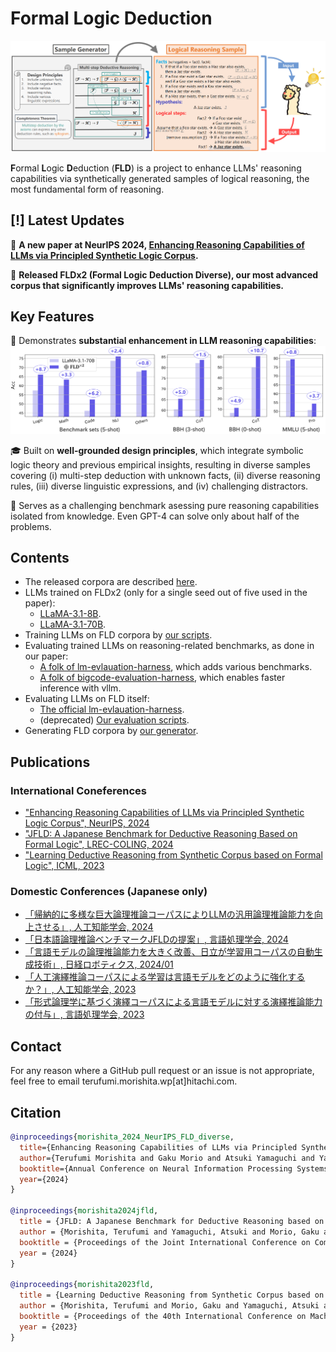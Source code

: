 # Formal Logic Deduction
![ALT_overview](./images/ALT_overview.PNG)

**F**ormal **L**ogic **D**eduction (**FLD**) is a project to enhance LLMs' reasoning capabilities via synthetically generated samples of logical reasoning, the most fundamental form of reasoning.

## [!] Latest Updates
🎉 **A new paper at NeurIPS 2024, [Enhancing Reasoning Capabilities of LLMs via Principled Synthetic Logic Corpus](https://arxiv.org/abs/2411.12498).**  

💎 **Released FLDx2 (Formal Logic Deduction Diverse), our most advanced corpus that significantly improves LLMs' reasoning capabilities.**

## Key Features

🚀 Demonstrates **substantial enhancement in LLM reasoning capabilities**:
![barplot](./images/barplot.PNG)

🎓 Built on **well-grounded design principles**, which integrate symbolic logic theory and previous empirical insights, resulting in diverse samples covering (i) multi-step deduction with unknown facts, (ii) diverse reasoning rules, (iii) diverse linguistic expressions, and (iv) challenging distractors.

👊 Serves as a challenging benchmark asessing pure reasoning capabilities isolated from knowledge. Even GPT-4 can solve only about half of the problems.

## Contents
* The released corpora are described [here](https://github.com/hitachi-nlp/FLD-corpus).
* LLMs trained on FLDx2 (only for a single seed out of five used in the paper):
    * [LLaMA-3.1-8B](https://huggingface.co/hitachi-nlp/Llama-3.1-8B-FLDx2).
    * [LLaMA-3.1-70B](https://huggingface.co/hitachi-nlp/Llama-3.1-70B-FLDx2).
* Training LLMs on FLD corpora by [our scripts](https://github.com/hitachi-nlp/FLD-prover/).
* Evaluating trained LLMs on reasoning-related benchmarks, as done in our paper:
    * [A folk of lm-evlauation-harness](https://github.com/hitachi-nlp/lm-evaluation-harness), which adds various benchmarks.
    * [A folk of bigcode-evaluation-harness](https://github.com/hitachi-nlp/bigcode-evaluation-harness), which enables faster inference with vllm.
* Evaluating LLMs on FLD itself:
    * [The official lm-evlauation-harness](https://github.com/EleutherAI/lm-evaluation-harness/tree/main/lm_eval/tasks/fld).
    * (deprecated) [Our evaluation scripts](https://github.com/hitachi-nlp/FLD-fewshot-ICL-eval).
* Generating FLD corpora by [our generator](https://github.com/hitachi-nlp/FLD-generator/).

## Publications

### International Coneferences
* ["Enhancing Reasoning Capabilities of LLMs via Principled Synthetic Logic Corpus", NeurIPS, 2024](https://arxiv.org/abs/2411.12498)
* ["JFLD: A Japanese Benchmark for Deductive Reasoning Based on Formal Logic", LREC-COLING, 2024](https://aclanthology.org/2024.lrec-main.832/)
* ["Learning Deductive Reasoning from Synthetic Corpus based on Formal Logic", ICML, 2023](https://arxiv.org/abs/2308.07336)

### Domestic Conferences (Japanese only)
* [「帰納的に多様な巨大論理推論コーパスによりLLMの汎用論理推論能力を向上させる」, 人工知能学会, 2024](https://confit.atlas.jp/guide/event-img/jsai2024/3Xin2-64/public/pdf?type=in)
* [「日本語論理推論ベンチマークJFLDの提案」, 言語処理学会, 2024](https://www.anlp.jp/proceedings/annual_meeting/2024/pdf_dir/A4-1.pdf)
* [「言語モデルの論理推論能力を大きく改善、日立が学習用コーパスの自動生成技術」, 日経ロボティクス, 2024/01](https://xtech.nikkei.com/atcl/nxt/mag/rob/18/012600001/00136)
* [「人工演繹推論コーパスによる学習は言語モデルをどのように強化するか？」, 人工知能学会, 2023](https://www.jstage.jst.go.jp/article/pjsai/JSAI2023/0/JSAI2023_2E5GS605/_pdf)
* [「形式論理学に基づく演繹コーパスによる言語モデルに対する演繹推論能力の付与」, 言語処理学会, 2023](https://www.anlp.jp/proceedings/annual_meeting/2023/pdf_dir/B1-2.pdf)

## Contact
For any reason where a GitHub pull request or an issue is not appropriate, feel free to email terufumi.morishita.wp[at]hitachi.com.

## Citation
```bibtex
@inproceedings{morishita_2024_NeurIPS_FLD_diverse,
  title={Enhancing Reasoning Capabilities of LLMs via Principled Synthetic Logic Corpus}, 
  author={Terufumi Morishita and Gaku Morio and Atsuki Yamaguchi and Yasuhiro Sogawa},
  booktitle={Annual Conference on Neural Information Processing Systems},
  year={2024}
}

@inproceedings{morishita2024jfld,
  title = {JFLD: A Japanese Benchmark for Deductive Reasoning based on Formal Logic},
  author = {Morishita, Terufumi and Yamaguchi, Atsuki and Morio, Gaku and Hikaru, Tomonari and Osamu Imaichi and Sogawa, Yasuhiro},
  booktitle = {Proceedings of the Joint International Conference on Computational Linguistics, Language Resources and Evaluation},
  year = {2024}
}

@inproceedings{morishita2023fld,
  title = {Learning Deductive Reasoning from Synthetic Corpus based on Formal Logic},
  author = {Morishita, Terufumi and Morio, Gaku and Yamaguchi, Atsuki and Sogawa, Yasuhiro},
  booktitle = {Proceedings of the 40th International Conference on Machine Learning},
  year = {2023}
}
```
